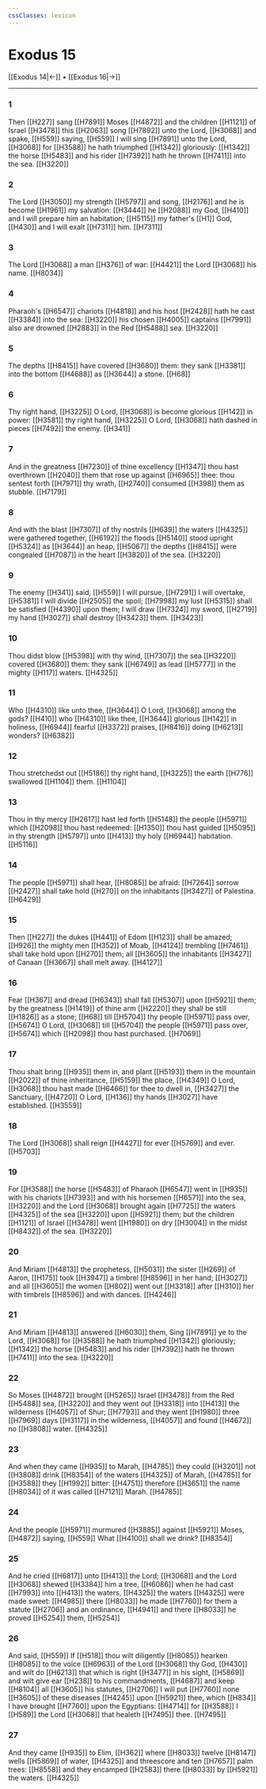 ```yaml
---
cssClasses: lexicon
---
```

# Exodus 15

[[Exodus 14|←]] • [[Exodus 16|→]]

---

### 1
Then [[H227]] sang [[H7891]] Moses [[H4872]] and the children [[H1121]] of Israel [[H3478]] this [[H2063]] song [[H7892]] unto the Lord, [[H3068]] and spake, [[H559]] saying, [[H559]] I will sing [[H7891]] unto the Lord, [[H3068]] for [[H3588]] he hath triumphed [[H1342]] gloriously: [[H1342]] the horse [[H5483]] and his rider [[H7392]] hath he thrown [[H7411]] into the sea. [[H3220]]

### 2
The Lord [[H3050]] my strength [[H5797]] and song, [[H2176]] and he is become [[H1961]] my salvation: [[H3444]] he [[H2088]] my God, [[H410]] and I will prepare him an habitation; [[H5115]] my father's [[H1]] God, [[H430]] and I will exalt [[H7311]] him. [[H7311]]

### 3
The Lord [[H3068]] a man [[H376]] of war: [[H4421]] the Lord [[H3068]] his name. [[H8034]]

### 4
Pharaoh's [[H6547]] chariots [[H4818]] and his host [[H2428]] hath he cast [[H3384]] into the sea: [[H3220]] his chosen [[H4005]] captains [[H7991]] also are drowned [[H2883]] in the Red [[H5488]] sea. [[H3220]]

### 5
The depths [[H8415]] have covered [[H3680]] them: they sank [[H3381]] into the bottom [[H4688]] as [[H3644]] a stone. [[H68]]

### 6
Thy right hand, [[H3225]] O Lord, [[H3068]] is become glorious [[H142]] in power: [[H3581]] thy right hand, [[H3225]] O Lord, [[H3068]] hath dashed in pieces [[H7492]] the enemy. [[H341]]

### 7
And in the greatness [[H7230]] of thine excellency [[H1347]] thou hast overthrown [[H2040]] them that rose up against [[H6965]] thee: thou sentest forth [[H7971]] thy wrath, [[H2740]] consumed [[H398]] them as stubble. [[H7179]]

### 8
And with the blast [[H7307]] of thy nostrils [[H639]] the waters [[H4325]] were gathered together, [[H6192]] the floods [[H5140]] stood upright [[H5324]] as [[H3644]] an heap, [[H5067]] the depths [[H8415]] were congealed [[H7087]] in the heart [[H3820]] of the sea. [[H3220]]

### 9
The enemy [[H341]] said, [[H559]] I will pursue, [[H7291]] I will overtake, [[H5381]] I will divide [[H2505]] the spoil; [[H7998]] my lust [[H5315]] shall be satisfied [[H4390]] upon them; I will draw [[H7324]] my sword, [[H2719]] my hand [[H3027]] shall destroy [[H3423]] them. [[H3423]]

### 10
Thou didst blow [[H5398]] with thy wind, [[H7307]] the sea [[H3220]] covered [[H3680]] them: they sank [[H6749]] as lead [[H5777]] in the mighty [[H117]] waters. [[H4325]]

### 11
Who [[H4310]] like unto thee, [[H3644]] O Lord, [[H3068]] among the gods? [[H410]] who [[H4310]] like thee, [[H3644]] glorious [[H142]] in holiness, [[H6944]] fearful [[H3372]] praises, [[H8416]] doing [[H6213]] wonders? [[H6382]]

### 12
Thou stretchedst out [[H5186]] thy right hand, [[H3225]] the earth [[H776]] swallowed [[H1104]] them. [[H1104]]

### 13
Thou in thy mercy [[H2617]] hast led forth [[H5148]] the people [[H5971]] which [[H2098]] thou hast redeemed: [[H1350]] thou hast guided [[H5095]] in thy strength [[H5797]] unto [[H413]] thy holy [[H6944]] habitation. [[H5116]]

### 14
The people [[H5971]] shall hear, [[H8085]] be afraid: [[H7264]] sorrow [[H2427]] shall take hold [[H270]] on the inhabitants [[H3427]] of Palestina. [[H6429]]

### 15
Then [[H227]] the dukes [[H441]] of Edom [[H123]] shall be amazed; [[H926]] the mighty men [[H352]] of Moab, [[H4124]] trembling [[H7461]] shall take hold upon [[H270]] them; all [[H3605]] the inhabitants [[H3427]] of Canaan [[H3667]] shall melt away. [[H4127]]

### 16
Fear [[H367]] and dread [[H6343]] shall fall [[H5307]] upon [[H5921]] them; by the greatness [[H1419]] of thine arm [[H2220]] they shall be still [[H1826]] as a stone; [[H68]] till [[H5704]] thy people [[H5971]] pass over, [[H5674]] O Lord, [[H3068]] till [[H5704]] the people [[H5971]] pass over, [[H5674]] which [[H2098]] thou hast purchased. [[H7069]]

### 17
Thou shalt bring [[H935]] them in, and plant [[H5193]] them in the mountain [[H2022]] of thine inheritance, [[H5159]] the place, [[H4349]] O Lord, [[H3068]] thou hast made [[H6466]] for thee to dwell in, [[H3427]] the Sanctuary, [[H4720]] O Lord, [[H136]] thy hands [[H3027]] have established. [[H3559]]

### 18
The Lord [[H3068]] shall reign [[H4427]] for ever [[H5769]] and ever. [[H5703]]

### 19
For [[H3588]] the horse [[H5483]] of Pharaoh [[H6547]] went in [[H935]] with his chariots [[H7393]] and with his horsemen [[H6571]] into the sea, [[H3220]] and the Lord [[H3068]] brought again [[H7725]] the waters [[H4325]] of the sea [[H3220]] upon [[H5921]] them; but the children [[H1121]] of Israel [[H3478]] went [[H1980]] on dry [[H3004]] in the midst [[H8432]] of the sea. [[H3220]]

### 20
And Miriam [[H4813]] the prophetess, [[H5031]] the sister [[H269]] of Aaron, [[H175]] took [[H3947]] a timbrel [[H8596]] in her hand; [[H3027]] and all [[H3605]] the women [[H802]] went out [[H3318]] after [[H310]] her with timbrels [[H8596]] and with dances. [[H4246]]

### 21
And Miriam [[H4813]] answered [[H6030]] them, Sing [[H7891]] ye to the Lord, [[H3068]] for [[H3588]] he hath triumphed [[H1342]] gloriously; [[H1342]] the horse [[H5483]] and his rider [[H7392]] hath he thrown [[H7411]] into the sea. [[H3220]]

### 22
So Moses [[H4872]] brought [[H5265]] Israel [[H3478]] from the Red [[H5488]] sea, [[H3220]] and they went out [[H3318]] into [[H413]] the wilderness [[H4057]] of Shur; [[H7793]] and they went [[H1980]] three [[H7969]] days [[H3117]] in the wilderness, [[H4057]] and found [[H4672]] no [[H3808]] water. [[H4325]]

### 23
And when they came [[H935]] to Marah, [[H4785]] they could [[H3201]] not [[H3808]] drink [[H8354]] of the waters [[H4325]] of Marah, [[H4785]] for [[H3588]] they [[H1992]] bitter: [[H4751]] therefore [[H3651]] the name [[H8034]] of it was called [[H7121]] Marah. [[H4785]]

### 24
And the people [[H5971]] murmured [[H3885]] against [[H5921]] Moses, [[H4872]] saying, [[H559]] What [[H4100]] shall we drink? [[H8354]]

### 25
And he cried [[H6817]] unto [[H413]] the Lord; [[H3068]] and the Lord [[H3068]] shewed [[H3384]] him a tree, [[H6086]] when he had cast [[H7993]] into [[H413]] the waters, [[H4325]] the waters [[H4325]] were made sweet: [[H4985]] there [[H8033]] he made [[H7760]] for them a statute [[H2706]] and an ordinance, [[H4941]] and there [[H8033]] he proved [[H5254]] them, [[H5254]]

### 26
And said, [[H559]] If [[H518]] thou wilt diligently [[H8085]] hearken [[H8085]] to the voice [[H6963]] of the Lord [[H3068]] thy God, [[H430]] and wilt do [[H6213]] that which is right [[H3477]] in his sight, [[H5869]] and wilt give ear [[H238]] to his commandments, [[H4687]] and keep [[H8104]] all [[H3605]] his statutes, [[H2706]] I will put [[H7760]] none [[H3605]] of these diseases [[H4245]] upon [[H5921]] thee, which [[H834]] I have brought [[H7760]] upon the Egyptians: [[H4714]] for [[H3588]] I [[H589]] the Lord [[H3068]] that healeth [[H7495]] thee. [[H7495]]

### 27
And they came [[H935]] to Elim, [[H362]] where [[H8033]] twelve [[H8147]] wells [[H5869]] of water, [[H4325]] and threescore and ten [[H7657]] palm trees: [[H8558]] and they encamped [[H2583]] there [[H8033]] by [[H5921]] the waters. [[H4325]]